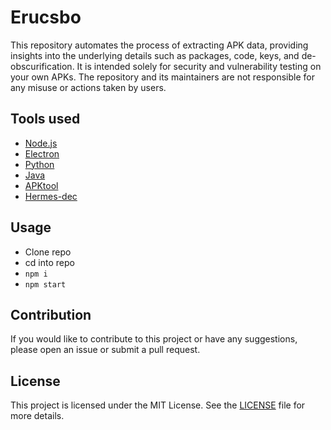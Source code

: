 # Erucsbo
This repository automates the process of extracting APK data, providing insights into the underlying details such as packages, code, keys, and de-obscurification. It is intended solely for security and vulnerability testing on your own APKs. The repository and its maintainers are not responsible for any misuse or actions taken by users.

## Tools used
- [Node.js](https://nodejs.org)
- [Electron](https://www.electronjs.org)
- [Python](https://www.python.org/)
- [Java](https://www.java.com)
- [APKtool](https://apktool.org/docs)
- [Hermes-dec](https://github.com/P1sec/hermes-dec)

## Usage
- Clone repo
- cd into repo
- `npm i`
- `npm start`

## Contribution
If you would like to contribute to this project or have any suggestions, please open an issue or submit a pull request.

## License
This project is licensed under the MIT License. See the [LICENSE](https://github.com/git/git-scm.com/blob/main/MIT-LICENSE.txt) file for more details.
